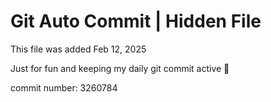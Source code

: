 # Git Auto Commit | Hidden File

This file was added Feb 12, 2025

Just for fun and keeping my daily git commit active 🤪

commit number: 3260784
